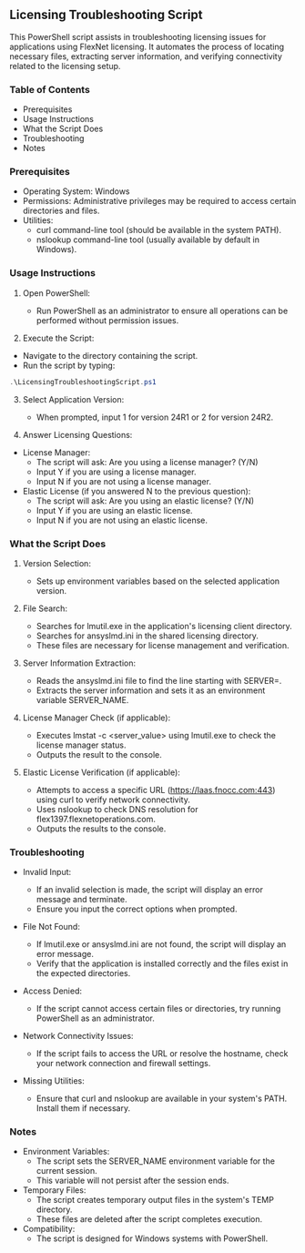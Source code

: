 ## Licensing Troubleshooting Script
This PowerShell script assists in troubleshooting licensing issues for applications using FlexNet licensing. It automates the process of locating necessary files, extracting server information, and verifying connectivity related to the licensing setup.

### Table of Contents
- Prerequisites
- Usage Instructions
- What the Script Does
- Troubleshooting
- Notes

### Prerequisites
- Operating System: Windows
- Permissions: Administrative privileges may be required to access certain directories and files.
- Utilities:
    - curl command-line tool (should be available in the system PATH).
    - nslookup command-line tool (usually available by default in Windows).

### Usage Instructions
1. Open PowerShell:

    - Run PowerShell as an administrator to ensure all operations can be performed without permission issues.

2. Execute the Script:

- Navigate to the directory containing the script.
- Run the script by typing:

```powershell
.\LicensingTroubleshootingScript.ps1
```

3. Select Application Version:


    - When prompted, input 1 for version 24R1 or 2 for version 24R2.

4. Answer Licensing Questions:

- License Manager:
    - The script will ask: Are you using a license manager? (Y/N)
    - Input Y if you are using a license manager.
    - Input N if you are not using a license manager.
- Elastic License (if you answered N to the previous question):
    - The script will ask: Are you using an elastic license? (Y/N)
    - Input Y if you are using an elastic license.
    - Input N if you are not using an elastic license.

### What the Script Does
1. Version Selection:

    - Sets up environment variables based on the selected application version.

2. File Search:
    - Searches for lmutil.exe in the application's licensing client directory.
    - Searches for ansyslmd.ini in the shared licensing directory.
    - These files are necessary for license management and verification.

3. Server Information Extraction:

    - Reads the ansyslmd.ini file to find the line starting with SERVER=.
    - Extracts the server information and sets it as an environment variable SERVER_NAME.

4. License Manager Check (if applicable):

    - Executes lmstat -c <server_value> using lmutil.exe to check the license manager status.
    - Outputs the result to the console.

5. Elastic License Verification (if applicable):

    - Attempts to access a specific URL (https://laas.fnocc.com:443) using curl to verify network connectivity.
    - Uses nslookup to check DNS resolution for flex1397.flexnetoperations.com.
    - Outputs the results to the console.

### Troubleshooting
- Invalid Input:
    - If an invalid selection is made, the script will display an error message and terminate.
    - Ensure you input the correct options when prompted.

- File Not Found:
    - If lmutil.exe or ansyslmd.ini are not found, the script will display an error message.
    - Verify that the application is installed correctly and the files exist in the expected directories.

- Access Denied:
    - If the script cannot access certain files or directories, try running PowerShell as an administrator.

- Network Connectivity Issues:
    - If the script fails to access the URL or resolve the hostname, check your network connection and firewall settings.

- Missing Utilities:
    - Ensure that curl and nslookup are available in your system's PATH. Install them if necessary.

### Notes
- Environment Variables:
    - The script sets the SERVER_NAME environment variable for the current session.
    - This variable will not persist after the session ends.
- Temporary Files:
    - The script creates temporary output files in the system's TEMP directory.
    - These files are deleted after the script completes execution.
- Compatibility:
    - The script is designed for Windows systems with PowerShell.
